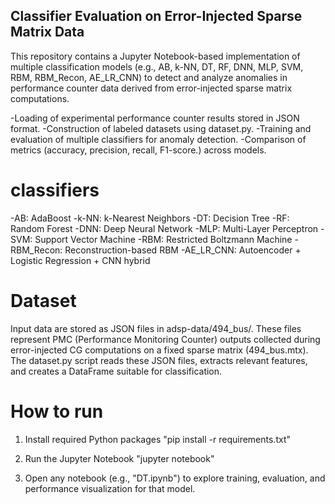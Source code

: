 ## Classifier Evaluation on Error-Injected Sparse Matrix Data ##
This repository contains a Jupyter Notebook-based implementation of multiple classification models (e.g., AB, k-NN, DT, RF, DNN, MLP, SVM, RBM, RBM_Recon, AE_LR_CNN) to detect and analyze anomalies in performance counter data derived from error-injected sparse matrix computations.

-Loading of experimental performance counter results stored in JSON format.
-Construction of labeled datasets using dataset.py.
-Training and evaluation of multiple classifiers for anomaly detection.
-Comparison of metrics (accuracy, precision, recall, F1-score.) across models.

# classifiers #
-AB: AdaBoost
-k-NN: k-Nearest Neighbors
-DT: Decision Tree
-RF: Random Forest
-DNN: Deep Neural Network
-MLP: Multi-Layer Perceptron
-SVM: Support Vector Machine
-RBM: Restricted Boltzmann Machine
-RBM_Recon: Reconstruction-based RBM
-AE_LR_CNN: Autoencoder + Logistic Regression + CNN hybrid

# Dataset #
Input data are stored as JSON files in adsp-data/494_bus/. These files represent PMC (Performance Monitoring Counter) outputs collected during error-injected CG computations on a fixed sparse matrix (494_bus.mtx).
The dataset.py script reads these JSON files, extracts relevant features, and creates a DataFrame suitable for classification.

# How to run #
1. Install required Python packages
"pip install -r requirements.txt"

2. Run the Jupyter Notebook
"jupyter notebook"

3. Open any notebook (e.g., "DT.ipynb") to explore training, evaluation, and performance visualization for that model.

